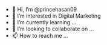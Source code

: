 - 👋 Hi, I’m @princehasan09
- 👀 I’m interested in Digital Marketing
- 🌱 I’m currently learning ...
- 💞️ I’m looking to collaborate on ...
- 📫 How to reach me ...

<!---
princehasan09/princehasan09 is a ✨ special ✨ repository because its `README.md` (this file) appears on your GitHub profile.
You can click the Preview link to take a look at your changes.
--->
